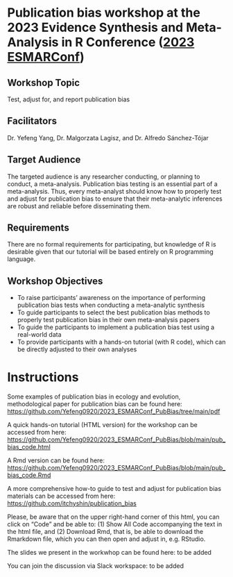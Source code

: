 # Publication bias workshop at the 2023 Evidence Synthesis and Meta-Analysis in R Conference ([2023 ESMARConf](https://esmarconf.org/))

## Workshop Topic
Test, adjust for, and report publication bias

## Facilitators
Dr. Yefeng Yang, Dr. Malgorzata Lagisz, and Dr. Alfredo Sánchez-Tójar

## Target Audience
The targeted audience is any researcher conducting, or planning to conduct, a meta-analysis. Publication bias testing is an essential part of a meta-analysis. Thus, every meta-analyst should know how to properly test and adjust for publication bias to ensure that their meta-analytic inferences are robust and reliable before disseminating them. 

## Requirements
There are no formal requirements for participating, but knowledge of R is desirable given that our tutorial will be based entirely on R programming language.

## Workshop Objectives
- To raise participants’ awareness on the importance of performing publication bias tests when conducting a meta-analytic synthesis
- To guide participants to select the best publication bias methods to properly test publication bias in their own meta-analysis papers
- To guide the participants to implement a publication bias test using a real-world data
- To provide participants with a hands-on tutorial (with R code), which can be directly adjusted to their own analyses

# Instructions
Some examples of publication bias in ecology and evolution, methodological paper for publication bias can be found here: https://github.com/Yefeng0920/2023_ESMARConf_PubBias/tree/main/pdf

A quick hands-on tutorial (HTML version) for the workshop can be accessed from here: https://github.com/Yefeng0920/2023_ESMARConf_PubBias/blob/main/pub_bias_code.html

A Rmd version can be found here: https://github.com/Yefeng0920/2023_ESMARConf_PubBias/blob/main/pub_bias_code.Rmd

A more comprehensive how-to guide to test and adjust for publication bias materials can be accessed from here: https://github.com/itchyshin/publication_bias

Please, be aware that on the upper right-hand corner of this html, you can click on “Code” and be able to: (1) Show All Code accompanying the text in the html file, and (2) Download Rmd, that is, be able to download the Rmarkdown file, which you can then open and adjust in, e.g. RStudio.

The slides we present in the workwhop can be found here: to be added

You can join the discussion via Slack workspace: to be added
